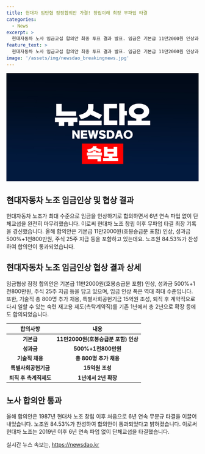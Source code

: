 ```yaml
---
title: 현대차 임단협 잠정합의안 가결! 창립이래 최장 무파업 타결
categories:
  - News
excerpt: >
  현대자동차 노사 임금교섭 합의안 최종 투표 결과 발표. 임금은 기본급 11만2000원 인상과 성과금 500%+1천800만원, 그리고 특별혜택 등이 포함돼 최대 수준으로 상승. 노조 찬반투표에서 84.53%의 높은 투표율 중 58.93%가 찬성하며 합의안 통과. 6년 연속 파업 없이 단체교섭을 성공적으로 완료하며 역대 최장 무파업 기록 경신. 현대차 노사는 이에 대한 조인식을 열 예정.
feature_text: >
  현대자동차 노사 임금교섭 합의안 최종 투표 결과 발표. 임금은 기본급 11만2000원 인상과 성과금 500%+1천800만원, 그리고 특별혜택 등이 포함돼 최대 수준으로 상승. 노조 찬반투표에서 84.53%의 높은 투표율 중 58.93%가 찬성하며 합의안 통과. 6년 연속 파업 없이 단체교섭을 성공적으로 완료하며 역대 최장 무파업 기록 경신. 현대차 노사는 이에 대한 조인식을 열 예정.
image: '/assets/img/newsdao_breakingnews.jpg'
---
```


<p><img src="/assets/img/newsdao_breakingnews.jpg" alt="ontimetimes 속보" /></p>

<h2 data-ke-size="size26">현대자동차 노조 임금인상 및 협상 결과</h2>

<p data-ke-size="size16">현대자동차 노조가 최대 수준으로 임금을 인상하기로 합의하면서 6년 연속 파업 없이 단체교섭을 완전히 마무리했습니다. 이로써 현대차 노조 창립 이후 무파업 타결 최장 기록을 경신했습니다. 올해 합의안은 기본급 11만2000원(호봉승급분 포함) 인상, 성과금 500%+1천800만원, 주식 25주 지급 등을 포함하고 있는데요. 노조원 84.53%가 찬성하여 합의안이 통과되었습니다.</p>

<h2 data-ke-size="size26">현대자동차 노조 임금인상 협상 결과 상세</h2>

<p data-ke-size="size16">임금협상 잠정 합의안은 기본급 11만2000원(호봉승급분 포함) 인상, 성과금 500%+1천800만원, 주식 25주 지급 등을 담고 있으며, 임금 인상 폭은 역대 최대 수준입니다. 또한, 기술직 총 800명 추가 채용, 특별사회공헌기금 15억원 조성, 퇴직 후 계약직으로 다시 일할 수 있는 숙련 재고용 제도(촉탁계약직)를 기존 1년에서 총 2년으로 확장 등에도 합의되었습니다.</p>

<table>
    <thead>
        <tr>
            <th>합의사항</th>
            <th>내용</th>
        </tr>
    </thead>
    <tbody>
        <tr>
            <td style="text-align: center; height: 17px;"><b>기본급</b></td>
            <td style="text-align: center; height: 17px;"><b>11만2000원(호봉승급분 포함) 인상</b></td>
        </tr>
        <tr>
            <td style="text-align: center; height: 17px;"><b>성과금</b></td>
            <td style="text-align: center; height: 17px;"><b>500%+1천800만원</b></td>
        </tr>
        <tr>
            <td style="text-align: center; height: 17px;"><b>기술직 채용</b></td>
            <td style="text-align: center; height: 17px;"><b>총 800명 추가 채용</b></td>
        </tr>
        <tr>
            <td style="text-align: center; height: 17px;"><b>특별사회공헌기금</b></td>
            <td style="text-align: center; height: 17px;"><b>15억원 조성</b></td>
        </tr>
        <tr>
            <td style="text-align: center; height: 17px;"><b>퇴직 후 촉계직제도</b></td>
            <td style="text-align: center; height: 17px;"><b>1년에서 2년 확장</b></td>
        </tr>
    </tbody>
</table>

<h2 data-ke-size="size26">노사 합의안 통과</h2>

<p data-ke-size="size16">올해 합의안은 1987년 현대차 노조 창립 이후 처음으로 6년 연속 무분규 타결을 이끌어내었습니다. 노조원 84.53%가 찬성하여 합의안이 통과되었다고 밝혀졌습니다. 이로써 현대차 노조는 2019년 이후 6년 연속 파업 없이 단체교섭을 타결했습니다.</p>
실시간 뉴스 속보는, <a href="https://newsdao.kr" rel="dofollow">https://newsdao.kr</a>


